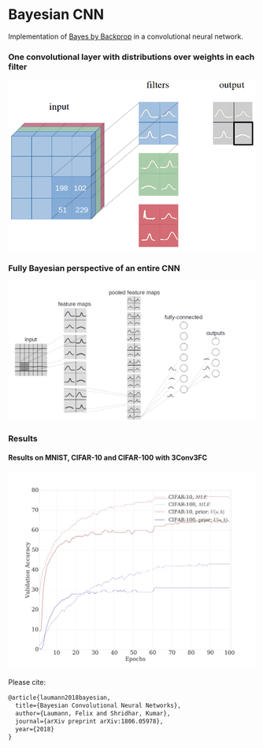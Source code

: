 # Bayesian CNN

Implementation of [Bayes by Backprop](https://arxiv.org/abs/1505.05424) in a convolutional neural network.

### One convolutional layer with distributions over weights in each filter

![Distribution over weights in a CNN's filter.](figures/CNNwithdist.png)

### Fully Bayesian perspective of an entire CNN 

![Distributions must be over weights in convolutional layers and weights in fully-connected layers.](figures/CNNwithdist_git.png)

### Results 
#### Results on MNIST, CIFAR-10 and CIFAR-100 with 3Conv3FC 

![Results MNIST, CIFAR-10 and CIFAR-100 with 3Conv3FC](figures/results_CNN.png)

Please cite:
```
@article{laumann2018bayesian,
  title={Bayesian Convolutional Neural Networks},
  author={Laumann, Felix and Shridhar, Kumar},
  journal={arXiv preprint arXiv:1806.05978},
  year={2018}
}
```
